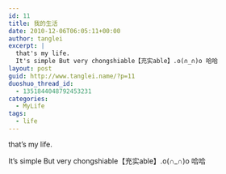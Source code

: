 ```yaml
---
id: 11
title: 我的生活
date: 2010-12-06T06:05:11+00:00
author: tanglei
excerpt: |
  that's my life.
  It's simple But very chongshiable【充实able】.o(∩_∩)o 哈哈
layout: post
guid: http://www.tanglei.name/?p=11
duoshuo_thread_id:
  - 1351844048792453231
categories:
  - MyLife
tags:
  - life
---
```

that&#8217;s my life.
  
It&#8217;s simple But very chongshiable【充实able】.o(∩_∩)o 哈哈
